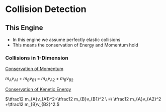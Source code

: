


 # Collision Detection


  ## This Engine
   - In this engine we assume perfectly elastic collisions
   - This means the conservation of Energy and Momentum hold


   ### Collisions in 1-Dimension

<u>Conservation of Momentum</u>

$m_{A}v_{A1}+m_{B}v_{B1} \ =\ m_{A}v_{A2} + m_{B}v_{B2}$



<u>Conservation  of Kenetic Energy</u>

$\tfrac12 m_{A}v_{A1}^2+\tfrac12 m_{B}v_{B1}^2 \ =\ \tfrac12 m_{A}v_{A2}^2 +\tfrac12 m_{B}v_{B2}^2.$